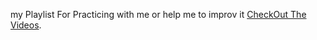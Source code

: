 my Playlist For Practicing with me or help me to improv it [CheckOut The Videos](https://youtube.com/@morgan4h/playlists "enjoy it").